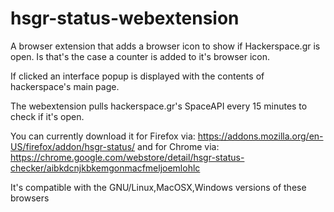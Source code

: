 # hsgr-status-webextension
A browser extension that adds a browser icon to show if Hackerspace.gr is open. Is that's the case a counter is added to it's browser icon.

If clicked an interface popup is displayed with the contents of hackerspace's main page.

The webextension pulls hackerspace.gr's SpaceAPI every 15 minutes to check if it's open.

You can currently download it for Firefox via: https://addons.mozilla.org/en-US/firefox/addon/hsgr-status/
and for Chrome via: https://chrome.google.com/webstore/detail/hsgr-status-checker/aibkdcnjkbkemgonmacfmeljoemlohlc

It's compatible with the GNU/Linux,MacOSX,Windows versions of these browsers
